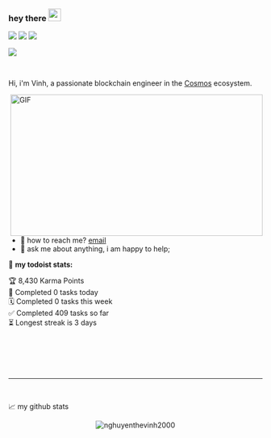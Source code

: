 ### hey there <img src="https://media.giphy.com/media/hvRJCLFzcasrR4ia7z/giphy.gif" width="25px">
[![](https://img.shields.io/badge/-@thevinh-%231DA1F2?style=flat-square&logo=twitter&logoColor=ffffff)](https://twitter.com/TheVinhNguyen4)
[![](https://img.shields.io/badge/-@thevinh-%23181717?style=flat-square&logo=github)](https://github.com/nghuyenthevinh2000)
[![](https://img.shields.io/badge/-@thevinh-%23181717?style=flat-square&logo=linkedin)](https://www.linkedin.com/in/the-vinh-nguyen-047b97183/)

![](https://visitor-badge.glitch.me/badge?page_id=nghuyenthevinh2000.nghuyenthevinh2000)

<br />

Hi, i'm Vinh, a passionate blockchain engineer in the [Cosmos](https://cosmos.network/) ecosystem.

<div>
<img align="right" alt="GIF" src="https://github.com/abhisheknaiidu/abhisheknaiidu/blob/master/code.gif?raw=true" width="500" height="280" />
  
- 💼 how to reach me? [email](mailto:nghuyenthevinh@gmail.com)
- 💬 ask me about anything, i am happy to help;

🚧 **my todoist stats:**
<!-- TODO-IST:START -->
🏆  8,430 Karma Points           
🌸  Completed 0 tasks today           
🗓  Completed 0 tasks this week           
✅  Completed 409 tasks so far           
⏳  Longest streak is 3 days
<!-- TODO-IST:END -->

</div>

<br />
<br />
<br />
<br />
<hr />
<br />

📈 my github stats

<p align="center"> <img src="https://github-readme-stats.vercel.app/api?username=nghuyenthevinh2000&show_icons=true&theme=gotham&count_private=true" alt="nghuyenthevinh2000" />




